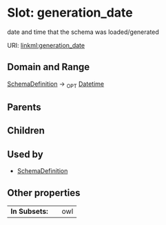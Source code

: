 
# Slot: generation_date


date and time that the schema was loaded/generated

URI: [linkml:generation_date](https://w3id.org/linkml/generation_date)


## Domain and Range

[SchemaDefinition](SchemaDefinition.md) ->  <sub>OPT</sub>
 [Datetime](types/Datetime.md)

## Parents


## Children


## Used by

 * [SchemaDefinition](SchemaDefinition.md)

## Other properties

|  |  |  |
| --- | --- | --- |
| **In Subsets:** | | owl |

